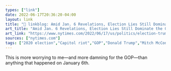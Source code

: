 ```yaml
---
types: ["link"]
date: 2022-06-17T20:36:20-04:00
layout: link
title: "🔗 linkblog: Amid Jan. 6 Revelations, Election Lies Still Dominate the G.O.P. - The New York Times'"
art_title: "Amid Jan. 6 Revelations, Election Lies Still Dominate the G.O.P. - The New York Times"
art_link: "https://www.nytimes.com/2022/06/17/us/politics/election-trump-republicans-jan-6.html"
sources: ["nytimes.com"]
tags: ["2020 election","Capitol riot","GOP","Donald Trump","Mitch McConnell"]
---
```

This is more worrying to me—and more damning for the GOP—than anything that happened on January 6th.
 
